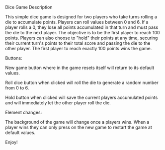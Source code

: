 Dice Game Description

This simple dice game is designed for two players who take turns rolling a die to accumulate points. Players can roll values between 0 and 6. If a player rolls a 0, they lose all points accumulated in that turn and must pass the die to the next player. The objective is to be the first player to reach 100 points. Players can also choose to "hold" their points at any time, securing their current turn's points to their total score and passing the die to the other player. The first player to reach exactly 100 points wins the game.

Buttons:

New game button where in the game resets itself will return to its default values.

Roll dice button when clicked will roll the die to generate a random number from 0 to 6.

Hold button when clicked will save the current players accumulated points and will immediately let the other player roll the die.

Element changes:

The background of the game will change once a players wins.
When a player wins they can only press on the new game to restart the game at default values.

Enjoy!
